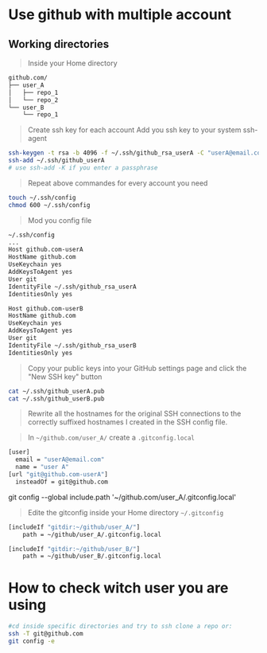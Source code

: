 # Use github with multiple account

## Working directories

> Inside your Home directory

```sh
github.com/
├── user_A
│   ├── repo_1
│   └── repo_2
└── user_B
    └── repo_1
```

> Create ssh key for each account
> Add you ssh key to your system ssh-agent

```sh
ssh-keygen -t rsa -b 4096 -f ~/.ssh/github_rsa_userA -C "userA@email.com"
ssh-add ~/.ssh/github_userA
# use ssh-add -K if you enter a passphrase
```

> Repeat above commandes for every account you need

```sh
touch ~/.ssh/config
chmod 600 ~/.ssh/config
```

> Mod you config file

```sh
~/.ssh/config
...
Host github.com-userA
HostName github.com
UseKeychain yes
AddKeysToAgent yes
User git
IdentityFile ~/.ssh/github_rsa_userA
IdentitiesOnly yes

Host github.com-userB
HostName github.com
UseKeychain yes
AddKeysToAgent yes
User git
IdentityFile ~/.ssh/github_rsa_userB
IdentitiesOnly yes
```

> Copy your public keys into your GitHub settings page and click the "New SSH key" button

```sh
cat ~/.ssh/github_userA.pub
cat ~/.ssh/github_userB.pub
```


> Rewrite all the hostnames for the original SSH connections to the correctly suffixed hostnames I created in the SSH config file.

> In `~/github.com/user_A/` create a `.gitconfig.local`

```sh
[user]
  email = "userA@email.com"
  name = "user A"
[url "git@github.com-userA"]
  insteadOf = git@github.com
```

git config --global include.path '~/github.com/user_A/.gitconfig.local'


> Edite the gitconfig inside your Home directory `~/.gitconfig`

```sh
[includeIf "gitdir:~/github/user_A/"]
	path = ~/github/user_A/.gitconfig.local

[includeIf "gitdir:~/github/user_B/"]
	path = ~/github/user_B/.gitconfig.local
```

# How to check witch user you are using

```sh
#cd inside specific directories and try to ssh clone a repo or:
ssh -T git@github.com
git config -e
```
